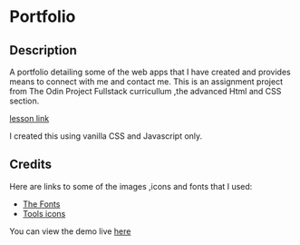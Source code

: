 # Portfolio

## Description

A portfolio detailing some of the web apps that I have created and provides means to connect with me and contact me.
This is an assignment project from The Odin Project Fullstack curricullum ,the advanced Html and CSS section.

[lesson link](https://www.theodinproject.com/lessons/node-path-advanced-html-and-css-personal-portfolio)

I created this using vanilla CSS and Javascript only.

## Credits

Here are links to some of the images ,icons and fonts that I used:

- [The Fonts](https://fonts.google.com/?query=neon)
- [Tools icons](https://devicon.dev/)

You can view the demo live [here](https://barghout22.github.io/portfolio/)
